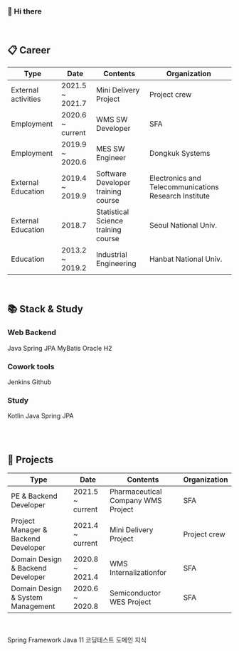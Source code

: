 ### 👋 Hi there

<br/>

## :clipboard: Career
| Type                	| Date            	   | Contents                           	| Organization                                          	|
|---------------------	|-----------------	   |------------------------------------	|-------------------------------------------------------	|
| External activities 	| 2021.5 ~ 2021.7 	   | Mini Delivery Project              	| Project crew                                          	|
| Employment          	| 2020.6 ~ current    | WMS SW Developer                    | SFA                                                   	|
| Employment          	| 2019.9 ~ 2020.6 	   | MES SW Engineer                    	| Dongkuk Systems                                       	|
| External Education   | 2019.4 ~ 2019.9 	   | Software Developer training course 	| Electronics and Telecommunications Research Institute 	|
| External Education   | 2018.7          	   | Statistical Science training course | Seoul National Univ.                                   |
| Education           	| 2013.2 ~ 2019.2 	   | Industrial Engineering             	| Hanbat National Univ.                                  |





<br/>

## :books: Stack & Study
### Web Backend
Java Spring JPA MyBatis Oracle H2 

### Cowork tools
Jenkins Github

### Study
Kotlin Java Spring JPA

<br/><br/>
## :office: Projects
| Type                	                    | Date            	   | Contents                           	| Organization                                          	|
|---------------------	                    |-----------------	   |------------------------------------	|-------------------------------------------------------	|
| PE & Backend Developer                   | 2021.5 ~ current 	  | Pharmaceutical Company WMS Project 	| SFA                                                   	|
| Project Manager & Backend Developer      | 2021.4 ~ current    | Mini Delivery Project               | Project crew                                           |
| Domain Design & Backend Developer   	    | 2020.8 ~ 2021.4 	   | WMS Internalizationfor              | SFA                                                    |
| Domain Design & System Management       	| 2020.6 ~ 2020.8 	   | Semiconductor WES Project           | SFA                                                    |


<br/><br/>
Spring Framework
Java 11
코딩테스트
도메인 지식


<!--

**skier5000/skier5000** is a ✨ _special_ ✨ repository because its `README.md` (this file) appears on your GitHub profile.
[![Anurag's GitHub stats](https://github-readme-stats.vercel.app/api?username=skier5000)](https://github.com/anuraghazra/github-readme-stats)
Here are some ideas to get you started:
 
- 🔭 I’m currently working on ...
- 🌱 I’m currently learning ...
- 👯 I’m looking to collaborate on ...
- 🤔 I’m looking for help with ...
- 💬 Ask me about ...
- 📫 How to reach me: ...
- 😄 Pronouns: ...
- ⚡ Fun fact: ...
-->

<!--
취업리스트
오픈서베이 : https://programmers.co.kr/job_positions/2571
마이리얼트립 : https://programmers.co.kr/job_positions/3127
쿠팡(Back-end Engineer for SCM System (Java & Spring Framework) : https://programmers.co.kr/job_positions/3761
버킷플레이스 : https://www.bucketplace.co.kr/recruit
매스프레소 : https://mathpresso.com/ko/careers
센드버드 : https://programmers.co.kr/job_positions/3065
크로키닷컴 : 
코인원 : 
티빙 : 
-->

<!--
꾸미기리스트
이모티콘사용 페이지 : https://www.webfx.com/tools/emoji-cheat-sheet/
-->


<!--
★ 일정관리
2021년 7월까지 미니배달의민족 프로젝트 마무리
2021년 9월까지 코딩테스트 계속 공부
2021년 10월 기점으로 미니 프로젝트 진행
-->
